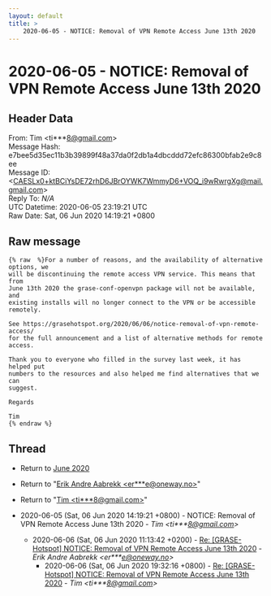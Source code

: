 ```yaml
---
layout: default
title: >
    2020-06-05 - NOTICE: Removal of VPN Remote Access June 13th 2020
---
```


# 2020-06-05 - NOTICE: Removal of VPN Remote Access June 13th 2020

## Header Data

From: Tim \<ti***8@gmail.com\><br>
Message Hash: e7bee5d35ec11b3b39899f48a37da0f2db1a4dbcddd72efc86300bfab2e9c8ee<br>
Message ID: \<CAESLx0+ktBCiYsDE72rhD6JBrOYWK7WmmyD6+VOQ_i9wRwrgXg@mail.gmail.com\><br>
Reply To: _N/A_<br>
UTC Datetime: 2020-06-05 23:19:21 UTC<br>
Raw Date: Sat, 06 Jun 2020 14:19:21 +0800<br>

## Raw message

```
{% raw  %}For a number of reasons, and the availability of alternative options, we
will be discontinuing the remote access VPN service. This means that from
June 13th 2020 the grase-conf-openvpn package will not be available, and
existing installs will no longer connect to the VPN or be accessible
remotely.

See https://grasehotspot.org/2020/06/06/notice-removal-of-vpn-remote-access/
for the full announcement and a list of alternative methods for remote
access.

Thank you to everyone who filled in the survey last week, it has helped put
numbers to the resources and also helped me find alternatives that we can
suggest.

Regards

Tim
{% endraw %}
```

## Thread

+ Return to [June 2020](/archive/2020/06)

+ Return to "[Erik Andre Aabrekk <er***e<span>@</span>oneway.no>](/authors/er___e_at_oneway_no)"
+ Return to "[Tim <ti***8<span>@</span>gmail.com>](/authors/ti___8_at_gmail_com)"

+ 2020-06-05 (Sat, 06 Jun 2020 14:19:21 +0800) - NOTICE: Removal of VPN Remote Access June 13th 2020 - _Tim \<ti***8@gmail.com\>_
  + 2020-06-06 (Sat, 06 Jun 2020 11:13:42 +0200) - [Re: [GRASE-Hotspot] NOTICE: Removal of VPN Remote Access June 13th 2020](/archive/2020/06/08384700ff5df55d525142b8944934d456a6e08bf8673b967b0d9eae45875063) - _Erik Andre Aabrekk \<er***e@oneway.no\>_
    + 2020-06-06 (Sat, 06 Jun 2020 19:32:16 +0800) - [Re: [GRASE-Hotspot] NOTICE: Removal of VPN Remote Access June 13th 2020](/archive/2020/06/4a4262cd7e1a4319c2afa7570273575e0991b4f6ee5469808f5a1777487b69ff) - _Tim \<ti***8@gmail.com\>_

